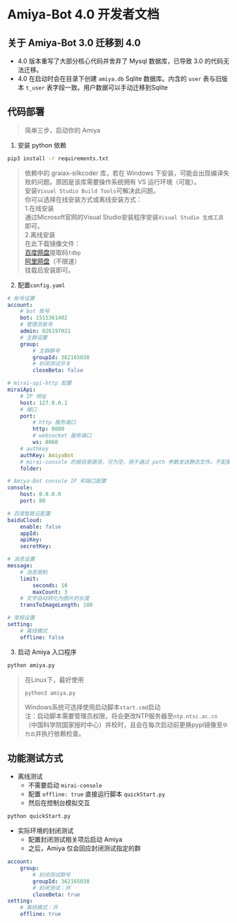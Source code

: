 # Amiya-Bot 4.0 开发者文档

## 关于 Amiya-Bot 3.0 迁移到 4.0

- 4.0 版本重写了大部分核心代码并舍弃了 Mysql 数据库，已导致 3.0 的代码无法迁移。
- 4.0 在启动时会在目录下创建 `amiya.db` Sqlite 数据库。内含的 `user` 表与旧版本 `t_user` 表字段一致。用户数据可以手动迁移到Sqlite

## 代码部署

> 简单三步，启动你的 Amiya

1. 安装 python 依赖
```bash
pip3 install -r requirements.txt
```
> 依赖中的 graiax-silkcoder 库，若在 Windows 下安装，可能会出现编译失败的问题。原因是该库需要操作系统拥有 VS 运行环境（可能）。<br>
> 安装`Visual Studio Build Tools`可解决此问题。<br>
> 你可以选择在线安装方式或离线安装方式：<br>
> 1.在线安装<br>
> 通过Microsoft官网的Visual Studio安装程序安装`Visual Studio 生成工具`即可。<br>
> 2.离线安装<br>
> 在此下载镜像文件：<br>
> [百度网盘](https://pan.baidu.com/s/1zf2Zl8NRTW22eKJYFIfyvA)提取码`tdbp`<br>
> [阿里网盘](https://www.aliyundrive.com/s/1S13Tcvf1bp)（不限速）<br>
> 挂载后安装即可。<br>

2. 配置`config.yaml`

```yaml
# 账号设置
account:
    # bot 账号
    bot: 1515361402
    # 管理员账号
    admin: 826197021
    # 主群设置
    group:
        # 主群群号
        groupId: 362165038
        # 封闭测试开关
        closeBeta: false

# mirai-api-http 配置
miraiApi:
    # IP 地址
    host: 127.0.0.1
    # 端口
    port:
        # http 服务端口
        http: 8080
        # websocket 服务端口
        ws: 8060
    # authkey
    authKey: AmiyaBot
    # mirai-console 的根目录路径，可为空，用于通过 path 参数发送静态文件。不配置的情况下，默认通过上传的方式发送
    folder:

# Amiya-Bot console IP 和端口配置
console:
    host: 0.0.0.0
    port: 80

# 百度智能云配置
baiduCloud:
    enable: false
    appId:
    apiKey:
    secretKey:

# 消息设置
message:
    # 消息限制
    limit:
        seconds: 10
        maxCount: 3
    # 文字自动转化为图片的长度
    transToImageLength: 100

# 常规设置
setting:
    # 离线模式
    offline: false
```

3. 启动 Amiya 入口程序

```bash
python amiya.py
```

> 在Linux下，最好使用<br>
> ```bash
> python3 amiya.py
> ```
> Windows系统可选择使用启动脚本`start.cmd`启动<br>
> 注：启动脚本需要管理员权限，将会更改NTP服务器至`ntp.ntsc.ac.cn`（中国科学院国家授时中心）并校时，且会在每次启动前更换pypi镜像至`华为云`并执行依赖检查。
## 功能测试方式

- 离线测试
    - 不需要启动 `mirai-console`
    - 配置 `offline: true` 直接运行脚本 `quickStart.py`
    - 然后在控制台模拟交互

```bash
python quickStart.py
```

- 实际环境的封闭测试
    - 配置封闭测试相关项后启动 Amiya
    - 之后，Amiya 仅会回应封闭测试指定的群

```yaml
account:
    group:
        # 封闭测试群号
        groupId: 362165038
        # 封闭测试：开
        closeBeta: true
setting:
    # 离线模式：开
    offline: true
```
